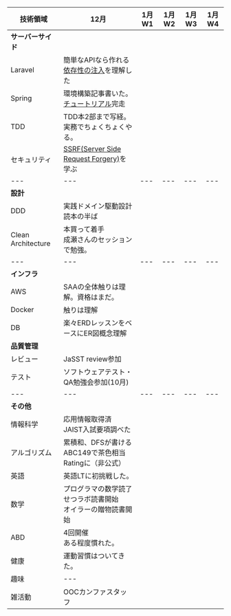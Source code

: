 |技術領域|12月|1月W1|1月W2|1月W3|1月W4
|---|---|---|---|---|---|
|**サーバーサイド**|
|Laravel|簡単なAPIなら作れる<br>[依存性の注入](https://kore1server.com/333/Laravel%E3%80%81%E3%82%B3%E3%83%B3%E3%83%86%E3%83%8A%E3%81%AB%E3%82%88%E3%82%8B%E4%BE%9D%E5%AD%98%E8%A7%A3%E6%B1%BA%E3%81%A8%E3%81%AF)を理解した|
|Spring|環境構築記事書いた。<br>[チュートリアル](https://spring.io/guides/gs/batch-processing/)完走|
|TDD|TDD本2部まで写経。<br>実務でちょくちょくやる。||
|セキュリティ|[SSRF(Server Side Request Forgery)](https://blog.tokumaru.org/2018/12/introduction-to-ssrf-server-side-request-forgery.html)を学ぶ|
|---|---|---|---|---|---|
|**設計**|
|DDD|実践ドメイン駆動設計読本の半ば||
|Clean Architecture|本買って着手<br>成瀬さんのセッションで勉強。||
|---|---|---|---|---|---|
|**インフラ**|
|AWS|SAAの全体触りは理解。資格はまだ。|
|Docker|触りは理解||
|DB|楽々ERDレッスンをベースにER図概念理解|
|**品質管理**|
|レビュー|JaSST review参加||
|テスト|ソフトウェアテスト・QA勉強会参加(10月)||
|---|---|---|---|---|---|
|**その他**|
|情報科学|応用情報取得済<br>JAIST入試要項調べた|
|アルゴリズム|累積和、DFSが書ける<br>ABC149で茶色相当Ratingに（非公式）|
|英語|英語LTに初挑戦した。||
|数学|プログラマの数学読了<br>せつラボ読書開始<br>オイラーの贈物読書開始|
|ABD|4回開催<br>ある程度慣れた。|
|健康|運動習慣はついてきた。|
|趣味|---|
|雑活動|OOCカンファスタッフ|

